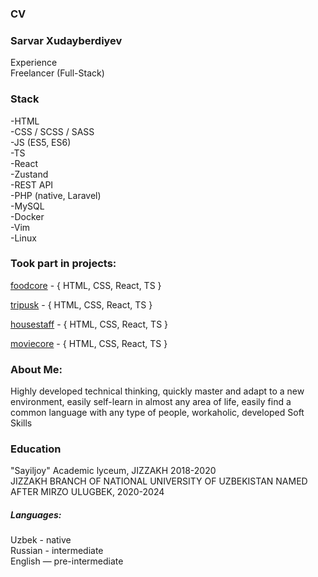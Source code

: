  ### CV
 ### Sarvar Xudayberdiyev
Experience <br> 
Freelancer (Full-Stack) 

### Stack
 -HTML <br>
 -CSS / SCSS / SASS <br>
 -JS (ES5, ES6)  <br>
 -TS <br>
 -React  <br>
 -Zustand <br>
 -REST API <br>
 -PHP (native, Laravel) <br>
 -MySQL<br>
 -Docker <br>
 -Vim <br>
 -Linux <br>
 
### Took part in projects:
[foodcore](https://foodcore-portfolio.netlify.app/) - { HTML, CSS, React, TS } 

[tripusk](https://tripusk-task.netlify.app/) - { HTML, CSS, React, TS } 

[housestaff](https://housestaff-portfolio.netlify.app/) - { HTML, CSS, React, TS } 

[moviecore](https://moviecore-portfolio.netlify.app/) - { HTML, CSS, React, TS } 


### About Me:
Highly developed technical thinking, quickly master and adapt to a new environment, easily self-learn in almost any area of life, easily find a common language with any type of people, workaholic, developed Soft Skills

### Education
"Sayiljoy" Academic lyceum, JIZZAKH 2018-2020 <br>
JIZZAKH BRANCH OF NATIONAL UNIVERSITY OF UZBEKISTAN NAMED AFTER MIRZO ULUGBEK, 2020-2024 <br>

##### Languages:
Uzbek - native <br>
Russian - intermediate <br>
English — pre-intermediate <br>

